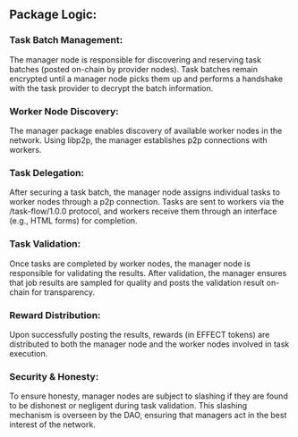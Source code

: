 ## Package Logic:

### Task Batch Management:
The manager node is responsible for discovering and reserving task batches (posted on-chain by provider nodes).
Task batches remain encrypted until a manager node picks them up and performs a handshake with the task provider to decrypt the batch information.

### Worker Node Discovery:
The manager package enables discovery of available worker nodes in the network. Using libp2p, the manager establishes p2p connections with workers.

### Task Delegation:
After securing a task batch, the manager node assigns individual tasks to worker nodes through a p2p connection.
Tasks are sent to workers via the /task-flow/1.0.0 protocol, and workers receive them through an interface (e.g., HTML forms) for completion.

### Task Validation:
Once tasks are completed by worker nodes, the manager node is responsible for validating the results.
After validation, the manager ensures that job results are sampled for quality and posts the validation result on-chain for transparency.

### Reward Distribution:
Upon successfully posting the results, rewards (in EFFECT tokens) are distributed to both the manager node and the worker nodes involved in task execution.

### Security & Honesty:
To ensure honesty, manager nodes are subject to slashing if they are found to be dishonest or negligent during task validation.
This slashing mechanism is overseen by the DAO, ensuring that managers act in the best interest of the network.